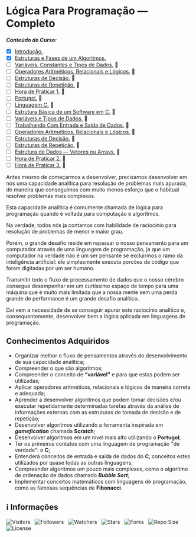 <!-- Título -->
# Lógica Para Programação — Completo

***Conteúdo do Curso:***

* [x] [Introdução.](https://github.com/Devsgeeknerd/mod-int-log-par-pro-com-bas)
* [x] [Estruturas e Fases de um Algoritmos.](https://github.com/Devsgeeknerd/mod-est-fas-alg-log-par-pro-com-bas)
* [ ] [Variáveis, Constantes e Tipos de Dados.](https://github.com/Devsgeeknerd/mod-var-con-tip-dad-log-par-pro-com-bas) :construction:
* [ ] [Operadores Aritméticos, Relacionais e Lógicos.](https://github.com/Devsgeeknerd/mod-ope-ari-rel-log-log-par-pro-com-bas) :construction:
* [ ] [Estruturas de Decisão.](https://github.com/Devsgeeknerd/mod-est-dec-log-par-pro-com-bas) :construction:
* [ ] [Estruturas de Repetição.](https://github.com/Devsgeeknerd/mod-est-rep-log-par-pro-com-bas) :construction:
* [ ] [Hora de Praticar 1.](https://github.com/Devsgeeknerd/mod-hor-pra-1-log-par-pro-com-bas) :construction:
* [ ] [Portugol.](https://github.com/Devsgeeknerd/mod-por-log-par-pro-com-bas) :construction:
* [ ] [Linguagem C.](https://github.com/Devsgeeknerd/mod-lin-c-log-par-pro-com-bas) :construction:
* [ ] [Estrutura Básica de um Software em C.](https://github.com/Devsgeeknerd/mod-est-bas-sof-c-log-par-pro-com-bas) :construction:
* [ ] [Variáveis e Tipos de Dados.](https://github.com/Devsgeeknerd/mod-var-tip-dad-log-par-pro-com-bas) :construction:
* [ ] [Trabalhando Com Entrada e Saida de Dados.](https://github.com/Devsgeeknerd/mod-tra-ent-sai-dad-log-par-pro-com-bas) :construction:
* [ ] [Operadores Aritméticos, Relacionais e Lógicos.](https://github.com/Devsgeeknerd/mod-ope-ari-rel-log-log-par-pro-com-bas) :construction:
* [ ] [Estruturas de Decisão.](https://github.com/Devsgeeknerd/mod-est-dec-log-par-pro-bas) :construction:
* [ ] [Estruturas de Repetição.](https://github.com/Devsgeeknerd/mod-est-rep-log-par-pro-com-bas) :construction:
* [ ] [Estrutura de Dados — Vetores ou Arrays.](https://github.com/Devsgeeknerd/mod-est-dad-vet-arr-log-par-pro-com-bas) :construction:
* [ ] [Hora de Praticar 2.](https://github.com/Devsgeeknerd/mod-hor-pra-2-log-par-pro-com-bas) :construction:
* [ ] [Hora de Praticar 3.](https://github.com/Devsgeeknerd/mod-hor-pra-3-log-par-pro-com-bas) :construction:

Antes mesmo de começarmos a desenvolver, precisamos desenvolver em nós uma capacidade analítica para resolução de problemas mais apurada, de maneira que conseguimos com muito menos esforço que o habitual resolver problemas mais complexos.

Esta capacidade analítica é comumente chamada de lógica para programação quando é voltada para computação e algoritmos.

Na verdade, todos nós ja contamos com habilidade de raciocínio para resolução de problemas de menor e maior grau.

Porém, o grande desafio reside em repassar o nosso pensamento para um computador através de uma linguagem de programação, ja que um computador na verdade não é um ser pensante se excluirmos o ramo da inteligência artificial: ele simplesmente executa porcões de código que foram digitadas por um ser humano.

Transmitir todo o fluxo de processamento de dados que o nosso cérebro consegue desempenhar em um curtíssimo espaço de tempo para uma máquina que é muito mais limitada que a nossa mente sem uma perda grande de performance é um grande desafio analítico.

Dai vem a necessidade de se conseguir apurar este raciocínio analítico e, consequentemente, desenvolver bem a lógica aplicada em linguagens de programação.

## Conhecimentos Adquiridos

* Organizar melhor o fluxo de pensamentos através do desenvolvimento de sua capacidade analítica;
* Compreender o que são algoritmos;
* Compreender o conceito de **“variável”** e para que estas podem ser utilizadas;
* Aplicar operadores aritméticos, relacionais e lógicos de maneira correta e adequada;
* Aprender a desenvolver algoritmos que podem tomar decisões e/ou executar repetidamente determinadas tarefas através da análise de informações externas com as estruturas de tomada de decisão e de repetição;
* Desenvolver algoritmos utilizando a ferramenta inspirada em ***gamefication*** chamada **Scratch**;
* Desenvolver algoritmos em um nível mais alto utilizando o **Portugol**;
* Ter os primeiros contatos com uma linguagem de programação "de verdade": o **C**;
* Entenderá conceitos de entrada e saída de dados do **C**, conceitos estes utilizados por quase todas as outras linguagens;
* Compreender algoritmos um pouco mais complexos, como o algoritmo de ordenação de dados chamado ***Bubble Sort***;
* Implementar conceitos matemáticos com linguagens de programação, como as famosas sequências de **Fibonacci**.

<!-- Informações -->
## &#8505; Informações

![Visitors](https://api.visitorbadge.io/api/visitors?path=Devsgeeknerd%2Fcur-log-par-pro-com-bas&label=Visitantes&labelColor=%23f9e64f&countColor=%23008000&style=plastic "Total de Visitas")
&nbsp;
![Followers](https://img.shields.io/github/followers/Devsgeeknerd?style=p&label=Seguidores&labelColor=f9e64f&color=008000 "Total de Seguidores")
&nbsp;
![Watchers](https://img.shields.io/github/watchers/Devsgeeknerd/cur-log-par-pro-com-bas?style=p&label=Observadores&labelColor=f9e64f&color=008000 "Total de Observadores")
&nbsp;
![Stars](https://img.shields.io/github/stars/Devsgeeknerd/cur-log-par-pro-com-bas?style=p&label=Estrelas&labelColor=f9e64f&color=008000 "Total de Estrelas")
&nbsp;
![Forks](https://img.shields.io/github/forks/Devsgeeknerd/cur-log-par-pro-com-bas?style=p&label=Bifurcações&labelColor=f9e64f&color=008000 "Total de Bifurcações")
&nbsp;
![Repo Size](https://img.shields.io/github/repo-size/Devsgeeknerd/cur-log-par-pro-com-bas?style=p&label=Tamanho&labelColor=f9e64f&color=008000& "Tamanho do Repositório")
&nbsp;
![License](https://img.shields.io/github/license/Devsgeeknerd/cur-log-par-pro-com-bas?style=p&label=Licença&labelColor=f9e64f&color=008000 "Licença do Repositório")
